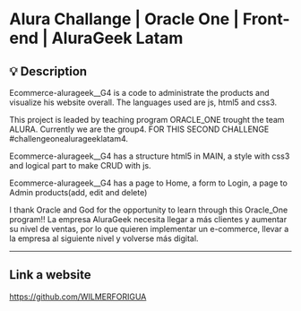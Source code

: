 # Alura Challange | Oracle One | Front-end | AluraGeek Latam

## 💡 Description
Ecommerce-alurageek__G4 is a code to administrate the products and visualize his website overall. 
The languages used are js, html5 and css3.

This project is leaded by teaching program ORACLE_ONE trought the team ALURA. Currently we are the group4. FOR THIS SECOND CHALLENGE #challengeonealurageeklatam4.

Ecommerce-alurageek__G4 has a structure html5 in MAIN, a style with css3 and logical part to make CRUD with js.

Ecommerce-alurageek__G4 has a page to Home,  a form to Login, a page to Admin products(add, edit and delete) 

I thank Oracle and God for the opportunity to learn through this Oracle_One program!!
La empresa AluraGeek necesita llegar a más clientes y aumentar su nivel de ventas, por lo que quieren implementar un e-commerce, llevar a la empresa al siguiente nivel y volverse más digital.


-----
## Link a website
https://github.com/WILMERFORIGUA
